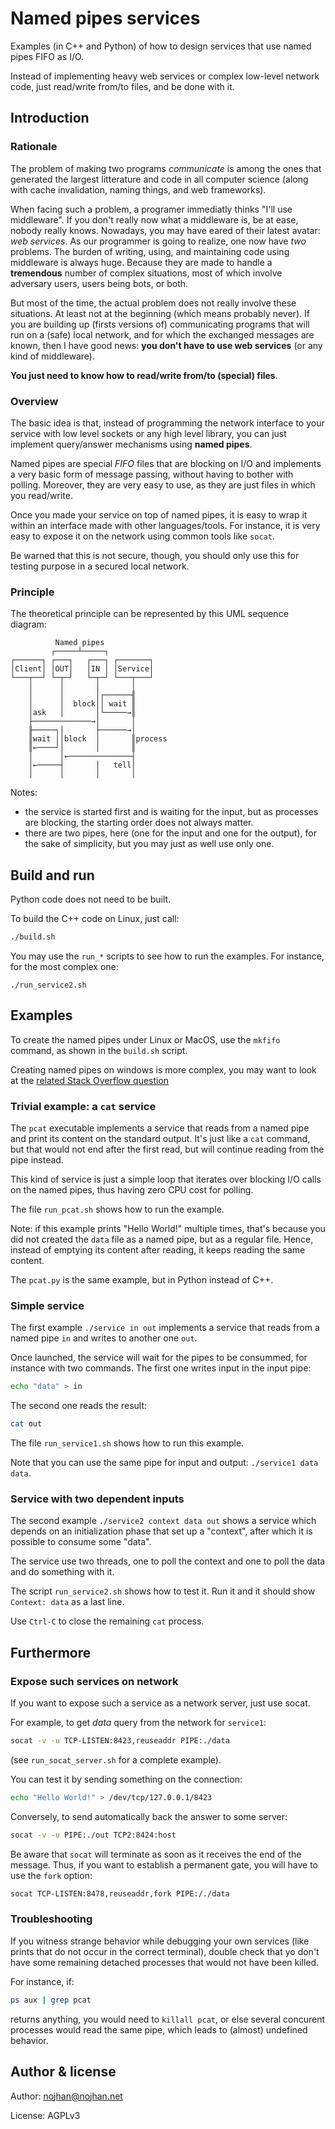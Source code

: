 Named pipes services
====================

Examples (in C++ and Python) of how to design services that use named pipes FIFO as I/O.

Instead of implementing heavy web services or complex low-level network code,
just read/write from/to files, and be done with it.


Introduction
------------

### Rationale

The problem of making two programs *communicate* is among the ones
that generated the largest litterature and code in all computer science
(along with cache invalidation, naming things, and web frameworks).

When facing such a problem, a programer immediatly thinks "I'll use middleware".
If you don't really now what a middleware is, be at ease, nobody really knows.
Nowadays, you may have eared of their latest avatar: *web services*.
As our programmer is going to realize, one now have *two* problems.
The burden of writing, using, and maintaining code using middleware is always huge.
Because they are made to handle a **tremendous** number of complex situations,
most of which involve adversary users, users being bots, or both.

But most of the time, the actual problem does not really involve these situations.
At least not at the beginning (which means probably never).
If you are building up (firsts versions of) communicating programs
that will run on a (safe) local network,
and for which the exchanged messages are known,
then I have good news:
**you don't have to use web services** (or any kind of middleware).

**You just need to know how to read/write from/to (special) files**.


### Overview

The basic idea is that, instead of programming the network interface
to your service with low level sockets or any high level library,
you can just implement query/answer mechanisms using **named pipes**.

Named pipes are special *FIFO* files that are blocking on I/O
and implements a very basic form of message passing,
without having to bother with polling.
Moreover, they are very easy to use, as they are just files
in which you read/write.

Once you made your service on top of named pipes,
it is easy to wrap it within an interface made with other languages/tools.
For instance, it is very easy to expose it on the network using common tools like `socat`.

Be warned that this is not secure, though, you should only use this for testing
purpose in a secured local network.


### Principle

The theoretical principle can be represented by this UML sequence diagram:
```
          Named pipes
         ┌─────┴─────┐
┌──────┐ ┌───┐   ┌───┐ ┌───────┐
│Client│ │OUT│   │IN │ │Service│
└───┬──┘ └─┬─┘   └─┬─┘ └───┬───┘
    │      │       │       │
    │      │       │┌──────╢
    │      │  block││ wait ║
    │ask   │       │└─────→║
    ├─────────────→│       │
    ╟─────┐│       ├──────→│
    ║wait ││block  │       ║process
    ║←────┘│       │       ║
    │      │←──────────────┤
    │←─────┤       │   tell│
    │      │       │       │
```

Notes:
- the service is started first and is waiting for the input,
  but as processes are blocking, the starting order does not always matter.
- there are two pipes, here (one for the input and one for the output),
  for the sake of simplicity, but you may just as well use only one.


Build and run
-------------

Python code does not need to be built.

To build the C++ code on Linux, just call:
```sh
./build.sh
```

You may use the `run_*` scripts to see how to run the examples.
For instance, for the most complex one:
```
./run_service2.sh
```


Examples
--------

To create the named pipes under Linux or MacOS, use the `mkfifo` command, as shown in the `build.sh`
script.

Creating named pipes on windows is more complex, you may want to look at the
[related Stack Overflow question](https://stackoverflow.com/questions/3670039/is-it-possible-to-open-a-named-pipe-with-command-line-in-windows)


### Trivial example: a `cat` service

The `pcat` executable implements a service that reads from a named pipe and
print its content on the standard output.
It's just like a `cat` command, but that would not end after the first read, but
will continue reading from the pipe instead.

This kind of service is just a simple loop that iterates over blocking I/O calls
on the named pipes, thus having zero CPU cost for polling.

The file `run_pcat.sh` shows how to run the example.

Note: if this example prints "Hello World!" multiple times, that's because you
did not created the `data` file as a named pipe, but as a regular file. Hence,
instead of emptying its content after reading, it keeps reading the same
content.

The `pcat.py` is the same example, but in Python instead of C++.


### Simple service

The first example `./service in out` implements a service
that reads from a named pipe `in` and writes to another one `out`.

Once launched, the service will wait for the pipes to be consummed,
for instance with two commands.
The first one writes input in the input pipe:
```sh
echo "data" > in
```
The second one reads the result:
```sh
cat out
```

The file `run_service1.sh` shows how to run this example.

Note that you can use the same pipe for input and output: `./service1 data data`.


### Service with two dependent inputs

The second example `./service2 context data out` shows a service
which depends on an initialization phase that set up a "context",
after which it is possible to consume some "data".

The service use two threads, one to poll the context and one to poll the data
and do something with it.

The script `run_service2.sh` shows how to test it.
Run it and it should show `Context: data` as a last line.

Use `Ctrl-C` to close the remaining `cat` process.


Furthermore
-----------

### Expose such services on network

If you want to expose such a service as a network server, just use socat.

For example, to get _data_ query from the network for `service1`:
```sh
socat -v -u TCP-LISTEN:8423,reuseaddr PIPE:./data
```
(see `run_socat_server.sh` for a complete example).

You can test it by sending something on the connection:
```sh
echo "Hello World!" > /dev/tcp/127.0.0.1/8423
```

Conversely, to send automatically back the answer to some server:
```sh
socat -v -u PIPE:./out TCP2:8424:host
```

Be aware that `socat` will terminate as soon as it receives the end of the message.
Thus, if you want to establish a permanent gate, you will have to use the `fork`
option:
```sh
socat TCP-LISTEN:8478,reuseaddr,fork PIPE:/./data
```


### Troubleshooting

If you witness strange behavior while debugging your own services (like prints
that do not occur in the correct terminal), double check that yo don't have some
remaining detached processes that would not have been killed.

For instance, if:
```sh
ps aux | grep pcat
```
returns anything, you would need to `killall pcat`, or else several concurent
processes would read the same pipe, which leads to (almost) undefined behavior.


Author & license
----------------

Author: nojhan@nojhan.net

License: AGPLv3

